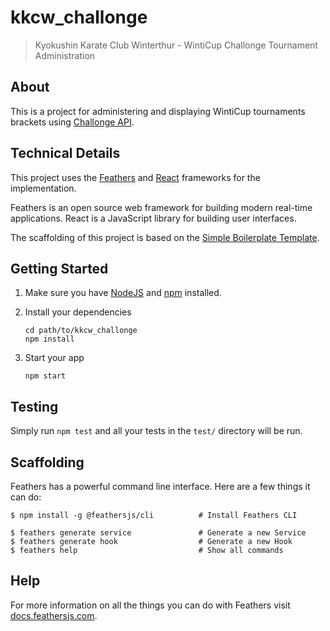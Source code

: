 # kkcw_challonge

> Kyokushin Karate Club Winterthur - WintiCup Challonge Tournament Administration

## About

This is a project for administering and displaying WintiCup tournaments brackets using 
[Challonge API](https://api.challonge.com/v1).

## Technical Details

This project uses the [Feathers](http://feathersjs.com) and [React](https://reactjs.org) frameworks for the implementation. 

Feathers is an open source web framework for building modern real-time applications. React is a
JavaScript library for building user interfaces.

The scaffolding of this project is based on the [Simple Boilerplate Template](https://github.com/sscaff1/feathers-webpack-react). 

## Getting Started

1. Make sure you have [NodeJS](https://nodejs.org/) and [npm](https://www.npmjs.com/) installed.
2. Install your dependencies

    ```
    cd path/to/kkcw_challonge
    npm install
    ```

3. Start your app

    ```
    npm start
    ```

## Testing

Simply run `npm test` and all your tests in the `test/` directory will be run.

## Scaffolding

Feathers has a powerful command line interface. Here are a few things it can do:

```
$ npm install -g @feathersjs/cli          # Install Feathers CLI

$ feathers generate service               # Generate a new Service
$ feathers generate hook                  # Generate a new Hook
$ feathers help                           # Show all commands
```

## Help

For more information on all the things you can do with Feathers visit [docs.feathersjs.com](http://docs.feathersjs.com).
